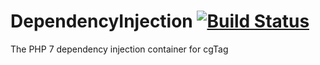 # DependencyInjection [![Build Status](https://travis-ci.org/cgTag/DependencyInjection.svg?branch=master)](https://travis-ci.org/cgTag/DependencyInjection)
The PHP 7 dependency injection container for cgTag
